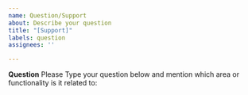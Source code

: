 ```yaml
---
name: Question/Support
about: Describe your question
title: "[Support]"
labels: question
assignees: ''

---
```


**Question**
Please Type your question below and mention which area or functionality is it related to:
